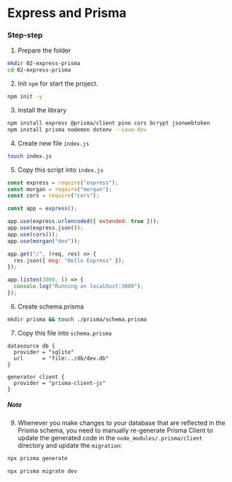 # Express and Prisma

### Step-step

1. Prepare the folder

```sh
mkdir 02-express-prisma
cd 02-express-prisma
```

2. Init `npm` for start the project.

```sh
npm init -y
```

3. Install the library

```sh
npm install express @prisma/client pino cors bcrypt jsonwebtoken
npm install prisma nodemon dotenv --save-dev
```

4. Create new file `index.js`

```sh
touch index.js
```

5. Copy this script into `index.js`

```js
const express = require("express");
const morgan = require("morgan");
const cors = require("cors");

const app = express();

app.use(express.urlencoded({ extended: true }));
app.use(express.json());
app.use(cors());
app.use(morgan("dev"));

app.get("/", (req, res) => {
  res.json({ msg: "Hello Express" });
});

app.listen(3000, () => {
  console.log("Running on localhost:3000");
});
```

6. Create schema.prisma

```sh
mkdir prisma && touch ./prisma/schema.prisma
```

7. Copy this file into `schema.prisma`

```prisma
datasource db {
  provider = "sqlite"
  url      = "file:../db/dev.db"
}

generator client {
  provider = "prisma-client-js"
}
```

##### Note

9. Whenever you make changes to your database that are reflected in the Prisma schema, you need to manually re-generate Prisma Client to update the generated code in the `node_modules/.prisma/client` directory and update the `migration`:

```sh
npx prisma generate
```

```sh
npx prisma migrate dev
```
